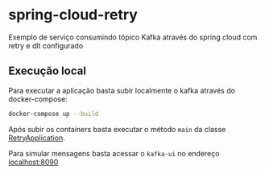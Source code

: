 # spring-cloud-retry
Exemplo de serviço consumindo tópico Kafka através do spring cloud com retry e dlt configurado

## Execução local

Para executar a aplicação basta subir localmente o kafka através do docker-compose:

```bash
docker-compose up --build
```

Após subir os containers basta executar o método `main` da classe [RetryApplication](/src/main/java/com/marcos/retry/RetryApplication.java).


Para simular mensagens basta acessar o `kafka-ui` no endereço [localhost:8090](http://localhost:8090/)
